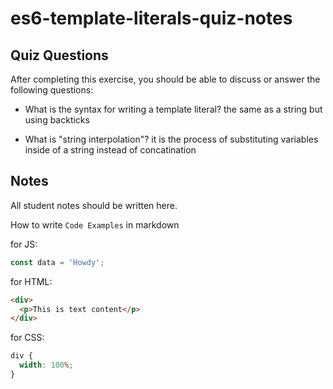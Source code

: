 # es6-template-literals-quiz-notes

## Quiz Questions

After completing this exercise, you should be able to discuss or answer the following questions:

- What is the syntax for writing a template literal?
  the same as a string but using backticks

- What is "string interpolation"?
  it is the process of substituting variables inside of a string instead of concatination

## Notes

All student notes should be written here.

How to write `Code Examples` in markdown

for JS:

```javascript
const data = 'Howdy';
```

for HTML:

```html
<div>
  <p>This is text content</p>
</div>
```

for CSS:

```css
div {
  width: 100%;
}
```
